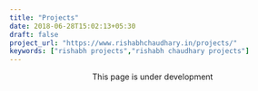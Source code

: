 ```yaml
---
title: "Projects"
date: 2018-06-28T15:02:13+05:30
draft: false
project_url: "https://www.rishabhchaudhary.in/projects/"
keywords: ["rishabh projects","rishabh chaudhary projects"]
---
```


<center>This page is under development</center>